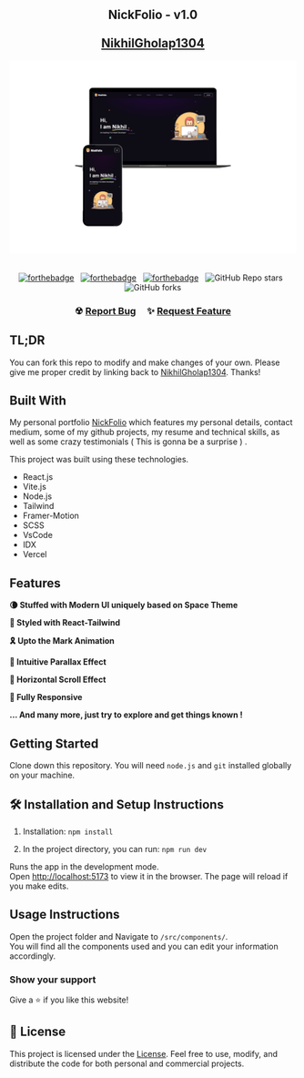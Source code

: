 <h2 align="center">
  NickFolio - v1.0<br/><br/>
  <a href="https://nickfolio.vercel.app/" target="_blank">NikhilGholap1304</a>
</h2>
<div align="center">
  <img alt="Demo" src="./readme_images/MockView.png"/>
</div>

<br/>

<center>

[![forthebadge](https://forthebadge.com/images/badges/built-with-love.svg)](https://forthebadge.com) &nbsp;
[![forthebadge](https://forthebadge.com/images/badges/made-with-javascript.svg)](https://forthebadge.com) &nbsp;
[![forthebadge](https://forthebadge.com/images/badges/open-source.svg)](https://forthebadge.com) &nbsp;
![GitHub Repo stars](https://img.shields.io/github/stars/Nikhilgholap1304/NickFolio?color=red&logo=github&style=for-the-badge) &nbsp;
![GitHub forks](https://img.shields.io/github/forks/Nikhilgholap1304/NickFolio?color=red&logo=github&style=for-the-badge)

</center>

<h3 align="center">
    ☢
    <a href="https://github.com/Nikhilgholap1304/NickFolio/issues">Report Bug</a> &nbsp; &nbsp;
    ✨
    <a href="https://github.com/Nikhilgholap1304/NickFolio/issues">Request Feature</a>
</h3>

## TL;DR

You can fork this repo to modify and make changes of your own. Please give me proper credit by linking back to [NikhilGholap1304](https://github.com/Nikhilgholap1304/NickFolio). Thanks!

## Built With

My personal portfolio <a href="https://nickfolio.vercel.app/" target="_blank">NickFolio</a> which features my personal details, contact medium, some of my github projects, my resume and technical skills, as well as some crazy testimonials ( This is gonna be a surprise ) .<br/>

This project was built using these technologies.

- React.js
- Vite.js
- Node.js
- Tailwind
- Framer-Motion
- SCSS
- VsCode
- IDX
- Vercel

## Features

**🌘 Stuffed with Modern UI uniquely based on Space Theme**

**🎨 Styled with React-Tailwind**

**🎗 Upto the Mark Animation**

**🥽 Intuitive Parallax Effect**

**🚟 Horizontal Scroll Effect**

**📱 Fully Responsive**

**... And many more, just try to explore and get things known !**

## Getting Started

Clone down this repository. You will need `node.js` and `git` installed globally on your machine.

## 🛠 Installation and Setup Instructions

1. Installation: `npm install`

2. In the project directory, you can run: `npm run dev`

Runs the app in the development mode.\
Open [http://localhost:5173](http://localhost:5173) to view it in the browser.
The page will reload if you make edits.

## Usage Instructions

Open the project folder and Navigate to `/src/components/`. <br/>
You will find all the components used and you can edit your information accordingly.

### Show your support

Give a ⭐ if you like this website!

## 📄 License

This project is licensed under the [License](LICENSE). Feel free to use, modify, and distribute the code for both personal and commercial projects.
